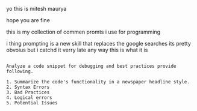 yo this is mitesh maurya

hope you are fine

this is my collection of commen promts i use for programming

i thing prompting is a new skill that replaces the google searches its pretty obvoius but i catchd it verry late any way this is what it is

```

Analyze a code snippet for debugging and best practices provide following.

1. Summarize the code's functionality in a newspaper headline style.
2. Syntax Errors
3. Bad Practices
4. Logical errors
5. Potential Issues
```



